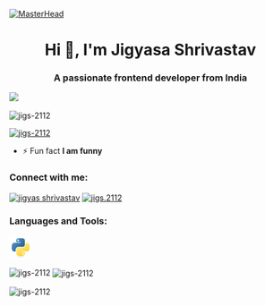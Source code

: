 [![MasterHead](https://media.tenor.com/qJ5evVs-_uUAAAAC/coding.gif)](https://codegrills.in)

<h1 align="center">Hi 👋, I'm Jigyasa Shrivastav</h1>
<h3 align="center">A passionate frontend developer from India</h3>
<img src="https://user-images.githubusercontent.com/74038190/212749447-bfb7e725-6987-49d9-ae85-2015e3e7cc41.gif" width="500">

<p align="left"> <img src="https://komarev.com/ghpvc/?username=jigs-2112&label=Profile%20views&color=0e75b6&style=flat" alt="jigs-2112" /> </p>

<p align="left"> <a href="https://github.com/ryo-ma/github-profile-trophy"><img src="https://github-profile-trophy.vercel.app/?username=jigs-2112" alt="jigs-2112" /></a> </p>

- ⚡ Fun fact **I am funny**

<h3 align="left">Connect with me:</h3>
<p align="left">
<a href="https://linkedin.com/in/jigyas shrivastav" target="blank"><img align="center" src="https://raw.githubusercontent.com/rahuldkjain/github-profile-readme-generator/master/src/images/icons/Social/linked-in-alt.svg" alt="jigyas shrivastav" height="30" width="40" /></a>
<a href="https://instagram.com/jigs.2112" target="blank"><img align="center" src="https://raw.githubusercontent.com/rahuldkjain/github-profile-readme-generator/master/src/images/icons/Social/instagram.svg" alt="jigs.2112" height="30" width="40" /></a>
</p>

<h3 align="left">Languages and Tools:</h3>
<p align="left"> <a href="https://www.python.org" target="_blank" rel="noreferrer"> <img src="https://raw.githubusercontent.com/devicons/devicon/master/icons/python/python-original.svg" alt="python" width="40" height="40"/> </a> </p>

<p><img align="left" src="https://github-readme-stats.vercel.app/api/top-langs?username=jigs-2112&show_icons=true&locale=en&layout=compact" alt="jigs-2112" /></p>

<p>&nbsp;<img align="center" src="https://github-readme-stats.vercel.app/api?username=jigs-2112&show_icons=true&locale=en" alt="jigs-2112" /></p>

<p><img align="center" src="https://github-readme-streak-stats.herokuapp.com/?user=jigs-2112&" alt="jigs-2112" /></p>

